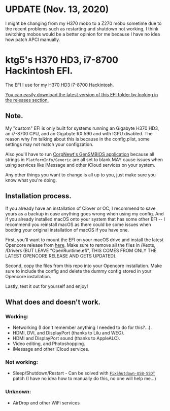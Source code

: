 # UPDATE (Nov. 13, 2020)
I might be changing from my H370 mobo to a Z270 mobo sometime due to the recent problems such as restarting and shutdown not working, I think switching mobos would be a better opinion for me because I have no idea how patch APCI manually.

# ktg5's H370 HD3, i7-8700 Hackintosh EFI.
The EFI I use for my H370 HD3 i7-8700 Hackintosh.

[You can easily download the latest version of this EFI folder by looking in the releases section.](https://github.com/ktg5/H370-HD3-i7-8700-Hackintosh-OC/releases)

## Note.
My "custom" EFI is only built for systems running an Gigabyte H370 HD3, an i7-8700 CPU, and an Gigabyte RX 590 and with IGPU disabled. The reason why I'm talking about this is because in the config.plist, some settings may not match your configzation.

Also you'll have to run [CorpNewt's GenSMBIOS application](https://github.com/corpnewt/GenSMBIOS) because all strings in `PlatformInfo/Generic` are all set to blank MAY cause issues when using services like iMessage and other iCloud services on your system.

Any other things you want to change is all up to you, just make sure you know what you're doing.

## Installation process.
If you already have an installation of Clover or OC, I recommend to save yours as a backup in case anything goes wrong when using my config. And if you already installed macOS onto your system that has some other EFI -- I recommend you reinstall macOS as there could be some issues when booting your original installation of macOS if you have one.

First, you'll want to mount the EFI on your macOS drive and install the latest Opencore release from [here](https://github.com/acidanthera/OpenCorePkg/releases). Make sure to remove all the files in /Kexts, /Drivers (BUT LEAVE "OpenRuntime.efi", THIS COMES FROM ONLY THE LATEST OPENCORE RELEASE AND GETS UPDATED).

Second, copy the files from this repo into your Opencore installation. Make sure to include the config and delete the dummy config stored in your Opencore installation.

Lastly, test it out for yourself and enjoy!

## What does and doesn't work.
### Working:
* Networking (I don't remember anything I needed to do for this?...).
* HDMI, DVI, and DisplayPort (thanks to Lilu and WEG).
* HDMI and DisplayPort sound (thanks to AppleALC).
* Video editing, and Photoshopping.
* iMessage and other iCloud services.
### Not working:
* Sleep/Shutdown/Restart - Can be solved with [`FixShutdown-USB-SSDT`](https://github.com/dortania/OpenCore-Post-Install/blob/master/extra-files/FixShutdown-USB-SSDT.dsl) patch (I have no idea how to manually do this, no one will help me...)
### Unknown:
* AirDrop and other WiFi services
